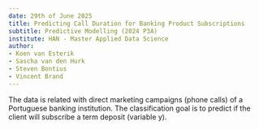 ```yaml
---
date: 29th of June 2025
title: Predicting Call Duration for Banking Product Subscriptions
subtitle: Predictive Modelling (2024 P3A)
institute: HAN - Master Applied Data Science
author:
- Koen van Esterik
- Sascha van den Hurk
- Steven Bontius
- Vincent Brand
---
```


The data is related with direct marketing campaigns (phone calls) of a Portuguese banking institution. The classification goal is to predict if the client will subscribe a term deposit (variable y).
